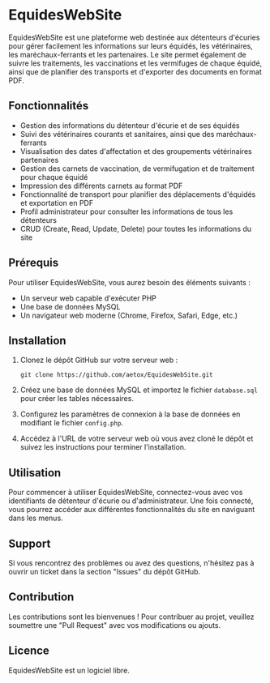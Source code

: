 # EquidesWebSite

EquidesWebSite est une plateforme web destinée aux détenteurs d'écuries pour gérer facilement les informations sur leurs équidés, les vétérinaires, les maréchaux-ferrants et les partenaires. Le site permet également de suivre les traitements, les vaccinations et les vermifuges de chaque équidé, ainsi que de planifier des transports et d'exporter des documents en format PDF.

## Fonctionnalités

- Gestion des informations du détenteur d'écurie et de ses équidés
- Suivi des vétérinaires courants et sanitaires, ainsi que des maréchaux-ferrants
- Visualisation des dates d'affectation et des groupements vétérinaires partenaires
- Gestion des carnets de vaccination, de vermifugation et de traitement pour chaque équidé
- Impression des différents carnets au format PDF
- Fonctionnalité de transport pour planifier des déplacements d'équidés et exportation en PDF
- Profil administrateur pour consulter les informations de tous les détenteurs
- CRUD (Create, Read, Update, Delete) pour toutes les informations du site

## Prérequis

Pour utiliser EquidesWebSite, vous aurez besoin des éléments suivants :

- Un serveur web capable d'exécuter PHP
- Une base de données MySQL
- Un navigateur web moderne (Chrome, Firefox, Safari, Edge, etc.)

## Installation

1. Clonez le dépôt GitHub sur votre serveur web :

   ```
   git clone https://github.com/aetox/EquidesWebSite.git
   ```

2. Créez une base de données MySQL et importez le fichier `database.sql` pour créer les tables nécessaires.

3. Configurez les paramètres de connexion à la base de données en modifiant le fichier `config.php`.

4. Accédez à l'URL de votre serveur web où vous avez cloné le dépôt et suivez les instructions pour terminer l'installation.

## Utilisation

Pour commencer à utiliser EquidesWebSite, connectez-vous avec vos identifiants de détenteur d'écurie ou d'administrateur. Une fois connecté, vous pourrez accéder aux différentes fonctionnalités du site en naviguant dans les menus.

## Support

Si vous rencontrez des problèmes ou avez des questions, n'hésitez pas à ouvrir un ticket dans la section "Issues" du dépôt GitHub.

## Contribution

Les contributions sont les bienvenues ! Pour contribuer au projet, veuillez soumettre une "Pull Request" avec vos modifications ou ajouts.

## Licence

EquidesWebSite est un logiciel libre. 
